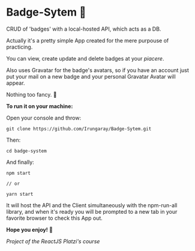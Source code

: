 # Badge-Sytem 🚀
CRUD of 'badges' with a local-hosted API, which acts as a DB.

Actually it's a pretty simple App created for the mere purpouse of practicing. 

You can view, create update and delete badges at your *piacere*.

Also uses Gravatar for the badge's avatars, so if you have an account just put your mail on a new badge and your personal Gravatar Avatar will appear.

Nothing too fancy. 🔧

**To run it on your machine:**

Open your console and throw:

```
git clone https://github.com/Irungaray/Badge-Sytem.git
```

Then:

```
cd badge-system
```

And finally:

```
npm start

// or

yarn start
```

It will host the API and the Client simultaneously with the npm-run-all library, and when it's ready you will be prompted to a new tab in your favorite browser to check this App out.

**Hope you enjoy!** 🍺 

*Project of the ReactJS Platzi's course*
